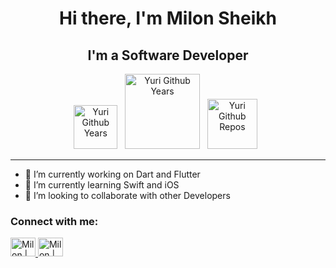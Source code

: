
<h1 align="center"> Hi there, I'm Milon Sheikh</h1>

<h2 align="center">I'm a Software Developer</h1>

<p align="center">
<a target="_blank" href="https://github.com/milonsheikh88">
<img src="https://badges.pufler.dev/years/milonsheikh88?color=blue" alt="Yuri Github Years" width="70" /></a>&nbsp;&nbsp;
<a target="_blank" href="https://github.com/milonsheikh88">
<img src="https://komarev.com/ghpvc/?username=milonsheikh88&color=blue" alt="Yuri Github Years" width="120" /></a>&nbsp;&nbsp;
<a target="_blank" href="https://github.com/milonsheikh88">
<img src="https://badges.pufler.dev/repos/milonsheikh88?color=blue" alt="Yuri Github Repos" width="80" /></a>&nbsp;&nbsp;
</p>

---
- 🔭 I’m currently working on Dart and Flutter
- 🌱 I’m currently learning Swift and iOS
- 👯 I’m looking to collaborate with other Developers

### Connect with me:
<p align="left">
  
<a href="https://twitter.com/M_Sheikh007/" target="_blank">
<img alt="Milon | Twitter" src="https://cdn.jsdelivr.net/npm/simple-icons@v3/icons/twitter.svg"
width="40" height="30"/> 
</a> 
                      
<a href="https://www.linkedin.com/in/milon-sheikh-007/" target="_blank">
<img fill="#3A3A3A" alt="Milon | Linkedin" src="https://cdn.jsdelivr.net/npm/simple-icons@v3/icons/linkedin.svg"
width="40" height="30"/> 
</a> 

</p>
